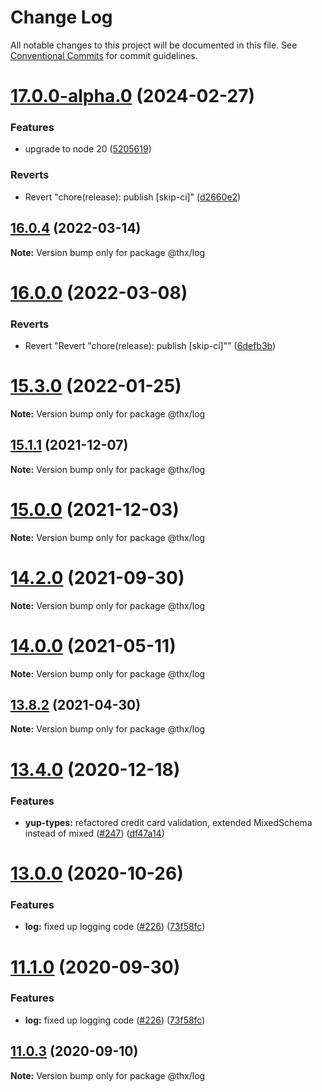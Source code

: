 # Change Log

All notable changes to this project will be documented in this file.
See [Conventional Commits](https://conventionalcommits.org) for commit guidelines.

# [17.0.0-alpha.0](https://github.com/thr-consulting/thr-addons/compare/v16.9.1...v17.0.0-alpha.0) (2024-02-27)


### Features

* upgrade to node 20 ([5205619](https://github.com/thr-consulting/thr-addons/commit/5205619d6d87793df27878c21474a79020d2c01f))


### Reverts

* Revert "chore(release): publish [skip-ci]" ([d2660e2](https://github.com/thr-consulting/thr-addons/commit/d2660e2913fd8e7dd06cb8b983b0b8c1bd93d682))





## [16.0.4](https://github.com/thr-consulting/thr-addons/compare/v16.0.3...v16.0.4) (2022-03-14)

**Note:** Version bump only for package @thx/log





# [16.0.0](https://github.com/thr-consulting/thr-addons/compare/v15.3.0...v16.0.0) (2022-03-08)


### Reverts

* Revert "Revert "chore(release): publish [skip-ci]"" ([6defb3b](https://github.com/thr-consulting/thr-addons/commit/6defb3bbb150c04fa9f9e470f4bc0adbf57ee08c))





# [15.3.0](https://github.com/thr-consulting/thr-addons/compare/v15.2.0...v15.3.0) (2022-01-25)

**Note:** Version bump only for package @thx/log





## [15.1.1](https://github.com/thr-consulting/thr-addons/compare/v15.1.0...v15.1.1) (2021-12-07)

**Note:** Version bump only for package @thx/log





# [15.0.0](https://github.com/thr-consulting/thr-addons/compare/v14.3.0...v15.0.0) (2021-12-03)

**Note:** Version bump only for package @thx/log





# [14.2.0](https://github.com/thr-consulting/thr-addons/compare/v14.0.4...v14.2.0) (2021-09-30)

**Note:** Version bump only for package @thx/log





# [14.0.0](https://github.com/thr-consulting/thr-addons/compare/v13.8.2...v14.0.0) (2021-05-11)

**Note:** Version bump only for package @thx/log





## [13.8.2](https://github.com/thr-consulting/thr-addons/compare/v13.8.1...v13.8.2) (2021-04-30)

**Note:** Version bump only for package @thx/log





# [13.4.0](https://github.com/thr-consulting/thr-addons/compare/v13.3.0...v13.4.0) (2020-12-18)


### Features

* **yup-types:** refactored credit card validation, extended MixedSchema instead of mixed ([#247](https://github.com/thr-consulting/thr-addons/issues/247)) ([df47a14](https://github.com/thr-consulting/thr-addons/commit/df47a1400a3ee1c761af3dae686b1eafef2ed29d))





# [13.0.0](https://github.com/thr-consulting/thr-addons/compare/v10.2.2...v13.0.0) (2020-10-26)


### Features

* **log:** fixed up logging code ([#226](https://github.com/thr-consulting/thr-addons/issues/226)) ([73f58fc](https://github.com/thr-consulting/thr-addons/commit/73f58fc5a68034cae243fad1dee894b9dfda971e))





# [11.1.0](https://github.com/thr-consulting/thr-addons/compare/@thx/log@11.0.3...@thx/log@11.1.0) (2020-09-30)


### Features

* **log:** fixed up logging code ([#226](https://github.com/thr-consulting/thr-addons/issues/226)) ([73f58fc](https://github.com/thr-consulting/thr-addons/commit/73f58fc5a68034cae243fad1dee894b9dfda971e))





## [11.0.3](https://github.com/thr-consulting/thr-addons/compare/@thx/log@11.0.2...@thx/log@11.0.3) (2020-09-10)

**Note:** Version bump only for package @thx/log
